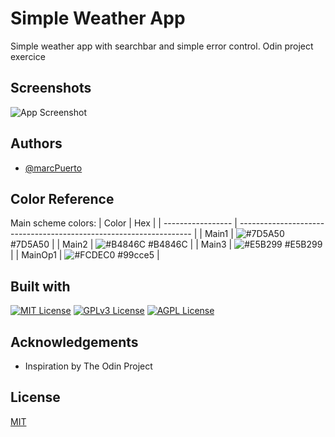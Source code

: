 
# Simple Weather App

Simple weather app with searchbar and simple error control. Odin project exercice


## Screenshots

![App Screenshot]([https://imgur.com/gallery/SFjGgrQ])

## Authors

- [@marcPuerto](https://github.com/MarcPuerto)

## Color Reference
Main scheme colors:
| Color             | Hex                                                                |
| ----------------- | ------------------------------------------------------------------ |
| Main1 | ![#7D5A50](https://via.placeholder.com/10/7D5A50?text=+) #7D5A50 |
| Main2 | ![#B4846C](https://via.placeholder.com/10/B4846C?text=+) #B4846C |
| Main3 | ![#E5B299](https://via.placeholder.com/10/E5B299?text=+) #E5B299 |
| MainOp1 | ![#FCDEC0](https://via.placeholder.com/10/99cce5?text=+) #99cce5 |

## Built with

[![MIT License](https://camo.githubusercontent.com/49fbb99f92674cc6825349b154b65aaf4064aec465d61e8e1f9fb99da3d922a1/68747470733a2f2f696d672e736869656c64732e696f2f62616467652f68746d6c352d2532334533344632362e7376673f7374796c653d666f722d7468652d6261646765266c6f676f3d68746d6c35266c6f676f436f6c6f723d7768697465)](https://choosealicense.com/licenses/mit/)
[![GPLv3 License](https://camo.githubusercontent.com/e6b67b27998fca3bccf4c0ee479fc8f9de09d91f389cccfbe6cb1e29c10cfbd7/68747470733a2f2f696d672e736869656c64732e696f2f62616467652f637373332d2532333135373242362e7376673f7374796c653d666f722d7468652d6261646765266c6f676f3d63737333266c6f676f436f6c6f723d7768697465)](https://opensource.org/licenses/)
[![AGPL License](https://camo.githubusercontent.com/aeddc848275a1ffce386dc81c04541654ca07b2c43bbb8ad251085c962672aea/68747470733a2f2f696d672e736869656c64732e696f2f62616467652f6a6176617363726970742d2532333332333333302e7376673f7374796c653d666f722d7468652d6261646765266c6f676f3d6a617661736372697074266c6f676f436f6c6f723d253233463744463145)](http://www.gnu.org/licenses/agpl-3.0)


## Acknowledgements

 - Inspiration by The Odin Project



## License

[MIT](https://choosealicense.com/licenses/mit/)

